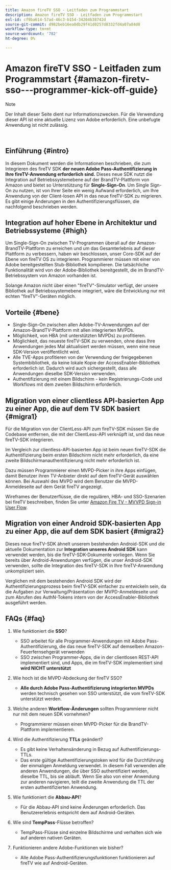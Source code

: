 ```yaml
---
title: Amazon fireTV SSO - Leitfaden zum Programmstart
description: Amazon fireTV SSO - Leitfaden zum Programmstart
exl-id: cf9ba614-57ad-46c3-b154-34204b38742d
source-git-commit: d982beb16ea0db29f41d0257d8332fd4a07a84d8
workflow-type: tm+mt
source-wordcount: '782'
ht-degree: 0%

---
```


# Amazon fireTV SSO - Leitfaden zum Programmstart {#amazon-firetv-sso---programmer-kick-off-guide}

>[!NOTE]
>
>Der Inhalt dieser Seite dient nur Informationszwecken. Für die Verwendung dieser API ist eine aktuelle Lizenz von Adobe erforderlich. Eine unbefugte Anwendung ist nicht zulässig.

</br>

## Einführung {#intro}

In diesem Dokument werden die Informationen beschrieben, die zum Integrieren des fireTV SDK **der neuen Adobe Pass-Authentifizierung in Ihre fireTV-Anwendung erforderlich sind.** Dieses neue SDK nutzt die Integration auf Betriebssystemebene auf der BrandTV-Plattform von Amazon und bietet so Unterstützung für **Single-Sign-On**. Um Single Sign-On zu nutzen, ist von Ihrer Seite ein wenig Aufwand erforderlich, um Ihre Anwendung von der Client-losen API in das neue fireTV-SDK zu migrieren. Es gibt einige Änderungen in den Authentifizierungsflüssen, die nachfolgend beschrieben werden.

## Integration auf hoher Ebene in Architektur und Betriebssysteme {#high}

Um Single-Sign-On zwischen TV-Programmen überall auf der Amazon-BrandTV-Plattform zu erreichen und um das Gesamterlebnis auf dieser Plattform zu verbessern, haben wir beschlossen, unser Core-SDK auf der Ebene von fireTV OS zu integrieren. Programmierer müssen mit einer von Adobe bereitgestellten Stub-Bibliothek kompilieren. Die tatsächliche Funktionalität wird von der Adobe-Bibliothek bereitgestellt, die im BrandTV-Betriebssystem von Amazon vorhanden ist.

Solange Amazon nicht über einen &quot;fireTV&quot;-Simulator verfügt, der unsere Bibliothek auf Betriebssystemebene integriert, wäre die Entwicklung nur mit echten &quot;fireTV&quot;-Geräten möglich.

## Vorteile {#bene}

* Single-Sign-On zwischen allen Adobe-TV-Anwendungen auf der Amazon-BrandTV-Plattform mit allen integrierten MVPDs.
* Möglichkeit, von HBA (mit unterstützten MVPDs) zu profitieren.
* Möglichkeit, das neueste fireTV-SDK zu verwenden, ohne dass Ihre Anwendungen jedes Mal aktualisiert werden müssen, wenn eine neue SDK-Version veröffentlicht wird.
* Alle TVE-Apps profitieren von der Verwendung der freigegebenen Systembibliothek, da keine lokale Kopie der AccessEnabler-Bibliothek erforderlich ist. Dadurch wird auch sichergestellt, dass alle Anwendungen dieselbe SDK-Version verwenden.
* Authentifizierung mit einem Bildschirm - kein Registrierungs-Code und Workflows mit dem zweiten Bildschirm erforderlich.

## Migration von einer clientless API-basierten App zu einer App, die auf dem TV SDK basiert {#migra1}

Für die Migration von der ClientLess-API zum fireTV-SDK müssen Sie die Codebase entfernen, die mit der ClientLess-API verknüpft ist, und das neue fireTV-SDK integrieren.

Im Vergleich zur clientless-API-basierten App ist beim neuen fireTV-SDK die Authentifizierung beim ersten Bildschirm nicht mehr erforderlich, da eine zweite Bildschirmanauthentifizierung nicht mehr erforderlich ist.

Dazu müssen Programmierer einen MVPD-Picker in ihre Apps einfügen, damit Benutzer ihren TV-Anbieter direkt auf dem fireTV-Gerät auswählen können. Bei Auswahl des MVPD wird dem Benutzer die MVPD-Anmeldeseite auf dem Gerät fireTV angezeigt.

Wireframes der Benutzerflüsse, die die regulären, HBA- und SSO-Szenarien bei fireTV beschreiben, finden Sie unter [Amazon Fire TV - MVVPD Sign-in User Flow](https://xd.adobe.com/view/9058288e-4b67-43a1-9d5b-5f76ede6c51e/).

## Migration von einer Android SDK-basierten App zu einer App, die auf dem SDK basiert {#migra2}

Dieses neue fireTV-SDK ähnelt unserem bestehenden Android-SDK und die aktuelle Dokumentation zur **Integration unseres Android SDK** <!--http://tve.helpdocsonline.com/android-technical-overview--> kann verwendet werden, bis die fireTV-SDK-Dokumente vorliegen. Wenn Sie bereits über Android-Anwendungen verfügen, die unser Android-SDK verwenden, sollte die Integration des fireTV-SDK in Ihre fireTV-Anwendung unkompliziert sein.

Verglichen mit dem bestehenden Android SDK wird der Authentifizierungsprozess beim fireTV-SDK einfacher zu entwickeln sein, da die Aufgaben zur Verwaltung/Präsentation der MVPD-Anmeldeseite und zum Abrufen des AuthN-Tokens intern von der AccessEnabler-Bibliothek ausgeführt werden.

## FAQs {#faq}

1. Wie funktioniert die **SSO**?

   * SSO arbeitet für alle Programmer-Anwendungen mit Adobe Pass-Authentifizierung, die das neue fireTV-SDK auf demselben Amazon-Feuerfernsehgerät verwenden
   * SSO zwischen Programmer-Apps, die in der clientlosen REST-API implementiert sind, und Apps, die im fireTV-SDK implementiert sind **wird NICHT unterstützt**

1. Wie hoch ist die MVPD-Abdeckung der fireTV SSO?

   * **Alle durch Adobe Pass-Authentifizierung integrierten MVPDs** werden technisch gesehen von SSO unterstützt, die vom fireTV-SDK unterstützt werden.

1. Welche anderen **Workflow-Änderungen** sollten Programmierer nicht nur mit dem neuen SDK vornehmen?

   * Programmierer müssen einen MVPD-Picker für die BrandTV-Plattform implementieren.

1. Wird die Authentifizierung **TTLs** geändert?

   * Es gibt keine Verhaltensänderung in Bezug auf Authentifizierungs-TTLs.
   * Das erste gültige Authentifizierungstoken wird für die Durchführung der einmaligen Anmeldung verwendet. In diesem Fall verwenden alle anderen Anwendungen, die über SSO authentifiziert werden, dieselbe TTL, bis sie abläuft. Wenn Sie also von einer Anwendung zur anderen navigieren, teilt die zweite Anwendung die TTL der ersten authentifizierten Anwendung.

1. Wie funktioniert die **Abbau-API**?

   * Für die Abbau-API sind keine Änderungen erforderlich. Das Benutzererlebnis entspricht dem auf Android-Geräten.

1. Wie sind **TempPass**-Flüsse betroffen?

   * TempPass-Flüsse sind einzelne Bildschirme und verhalten sich wie auf anderen nativen Geräten.

1. Funktionieren andere Adobe-Funktionen wie bisher?

   * Alle Adobe Pass-Authentifizierungsfunktionen funktionieren auf fireTV wie auf Android-Geräten.
